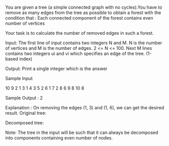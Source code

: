You are given a tree (a simple connected graph with no cycles).You have to remove as many edges from the tree as possible to obtain a forest with the condition that : Each connected component of the forest contains even number of vertices

Your task is to calculate the number of removed edges in such a forest.

Input:
The first line of input contains two integers N and M. N is the number of vertices and M is the number of edges. 2 <= N <= 100. 
Next M lines contains two integers ui and vi which specifies an edge of the tree. (1-based index)

Output:
Print a single integer which is the answer

Sample Input 

10 9
2 1
3 1
4 3
5 2
6 1
7 2
8 6
9 8
10 8
 
Sample Output :
2
 
Explanation : On removing the edges (1, 3) and (1, 6), we can get the desired result.
Original tree: 


Decomposed tree:


Note: The tree in the input will be such that it can always be decomposed into components containing even number of nodes. 